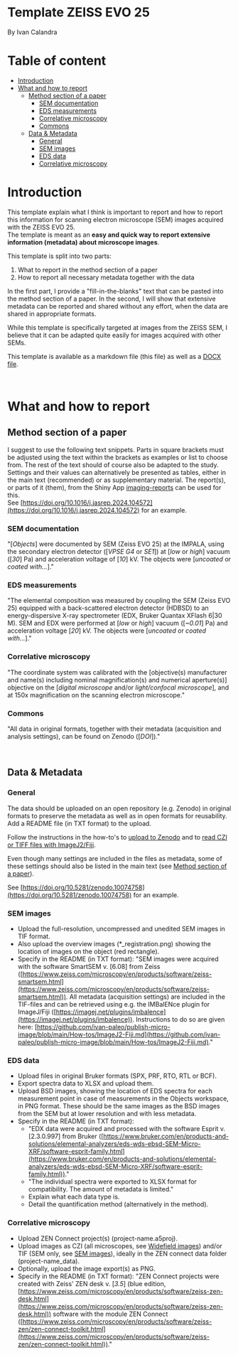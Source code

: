 
<!-- TOC ignore:true -->
# Template ZEISS EVO 25

By Ivan Calandra

<!-- TOC ignore:true -->
# Table of content

<!-- TOC -->

- [Introduction](#introduction)
- [What and how to report](#what-and-how-to-report)
    - [Method section of a paper](#method-section-of-a-paper)
        - [SEM documentation](#sem-documentation)
        - [EDS measurements](#eds-measurements)
        - [Correlative microscopy](#correlative-microscopy)
        - [Commons](#commons)
    - [Data & Metadata](#data--metadata)
        - [General](#general)
        - [SEM images](#sem-images)
        - [EDS data](#eds-data)
        - [Correlative microscopy](#correlative-microscopy)

<!-- /TOC -->



# Introduction

This template explain what I think is important to report and how to report this information for scanning electron microscope (SEM) images acquired with the ZEISS EVO 25.  
The template is meant as an **easy and quick way to report extensive information (metadata) about microscope images**.

This template is split into two parts:

1. What to report in the method section of a paper
2. How to report all necessary metadata together with the data

In the first part, I provide a "fill-in-the-blanks" text that can be pasted into the method section of a paper. In the second, I will show that extensive metadata can be reported and shared without any effort, when the data are shared in appropriate formats.

While this template is specifically targeted at images from the ZEISS SEM, I believe that it can be adapted quite easily for images acquired with other SEMs.

This template is available as a markdown file (this file) as well as a [DOCX file](/Guidelines/ZEISS_EVO25.docx).

  
<br> 

# What and how to report

## Method section of a paper
I suggest to use the following text snippets. Parts in square brackets must be adjusted using the text within the brackets as examples or list to choose from. The rest of the text should of course also be adapted to the study.  
Settings and their values can alternatively be presented as tables, either in the main text (recommended) or as supplementary material. The report(s), or parts of it (them), from the Shiny App [imaging-reports](https://github.com/ivan-paleo/imaging-reports) can be used for this.  
See [https://doi.org/10.1016/j.jasrep.2024.104572](https://doi.org/10.1016/j.jasrep.2024.104572) for an example. 

### SEM documentation
"[*Objects*] were documented by SEM (Zeiss EVO 25) at the IMPALA, using the secondary electron detector ([*VPSE G4* or *SE1*]) at [*low* or *high*] vacuum ([*30*] Pa) and acceleration voltage of [*10*] kV. The objects were [*uncoated* or *coated with...*]."

### EDS measurements
"The elemental composition was measured by coupling the SEM (Zeiss EVO 25) equipped with a back-scattered electron detector (HDBSD) to an energy-dispersive X-ray spectrometer (EDX, Bruker Quantax XFlash 6|30 M). SEM and EDX were performed at [*low* or *high*] vacuum ([*~0.01*] Pa) and acceleration voltage [*20*] kV. The objects were [*uncoated* or *coated with...*]."

### Correlative microscopy
"The coordinate system was calibrated with the [objective(s) manufacturer and name(s) including nominal magnification(s) and numerical aperture(s)] objective on the [*digital microscope* and/or *light/confocal microscope*], and at 150x magnification on the scanning electron microscope."

### Commons
"All data in original formats, together with their metadata (acquisition and analysis settings), can be found on Zenodo ([*DOI*])."


<br>


## Data & Metadata
### General
The data should be uploaded on an open repository (e.g. Zenodo) in original formats to preserve the metadata as well as in open formats for reusability. Add a README file (in TXT format) to the upload.  

Follow the instructions in the how-to's to [upload to Zenodo](/How-tos/Zenodo.md) and to [read CZI or TIFF files with ImageJ2/Fiji](/How-tos/ImageJ2-Fiji.md).

Even though many settings are included in the files as metadata, some of these settings should also be listed in the main text (see [Method section of a paper](#method-section-of-a-paper)).  

See [https://doi.org/10.5281/zenodo.10074758](https://doi.org/10.5281/zenodo.10074758) for an example.

### SEM images
- Upload the full-resolution, uncompressed and unedited SEM images in TIF format.
- Also upload the overview images (*_registration.png) showing the location of images on the object (red rectangle).
- Specify in the README (in TXT format): "SEM images were acquired with the software SmartSEM v. [6.08] from Zeiss ([https://www.zeiss.com/microscopy/en/products/software/zeiss-smartsem.html](https://www.zeiss.com/microscopy/en/products/software/zeiss-smartsem.html)). All metadata (acquisition settings) are included in the TIF-files and can be retrieved using e.g. the IMBalENce plugin for ImageJ/Fiji ([https://imagej.net/plugins/imbalence](https://imagej.net/plugins/imbalence)). Instructions to do so are given here: [https://github.com/ivan-paleo/publish-micro-image/blob/main/How-tos/ImageJ2-Fiji.md](https://github.com/ivan-paleo/publish-micro-image/blob/main/How-tos/ImageJ2-Fiji.md)."

### EDS data
- Upload files in original Bruker formats (SPX, PRF, RTO, RTL or BCF).
- Export spectra data to XLSX and upload them.
- Upload BSD images, showing the location of EDS spectra for each measurement point in case of measurements in the Objects workspace, in PNG format. These should be the same images as the BSD images from the SEM but at lower resolution and with less metadata.
- Specify in the README (in TXT format):
  - "EDX data were acquired and processed with the software Esprit v. [2.3.0.997] from Bruker ([https://www.bruker.com/en/products-and-solutions/elemental-analyzers/eds-wds-ebsd-SEM-Micro-XRF/software-esprit-family.html](https://www.bruker.com/en/products-and-solutions/elemental-analyzers/eds-wds-ebsd-SEM-Micro-XRF/software-esprit-family.html))."
  - "The individual spectra were exported to XLSX format for compatibility. The amount of metadata is limited."
  - Explain what each data type is.
  - Detail the quantification method (alternatively in the method).

### Correlative microscopy
- Upload ZEN Connect project(s) (project-name.a5proj).
- Upload images as CZI (all microscopes, see [Widefield images](/Guidelines/ZEISS_Optical-microscopes.md#widefield-images)) and/or TIF (SEM only, see [SEM images](#sem-images)), ideally in the ZEN connect data folder (project-name_data).
- Optionally, upload the image export(s) as PNG.
- Specify in the README (in TXT format): "ZEN Connect projects were created with Zeiss' ZEN desk v. [*3.5*] (blue edition, [https://www.zeiss.com/microscopy/en/products/software/zeiss-zen-desk.html](https://www.zeiss.com/microscopy/en/products/software/zeiss-zen-desk.html)) software with the module ZEN Connect ([https://www.zeiss.com/microscopy/en/products/software/zeiss-zen/zen-connect-toolkit.html](https://www.zeiss.com/microscopy/en/products/software/zeiss-zen/zen-connect-toolkit.html))."

